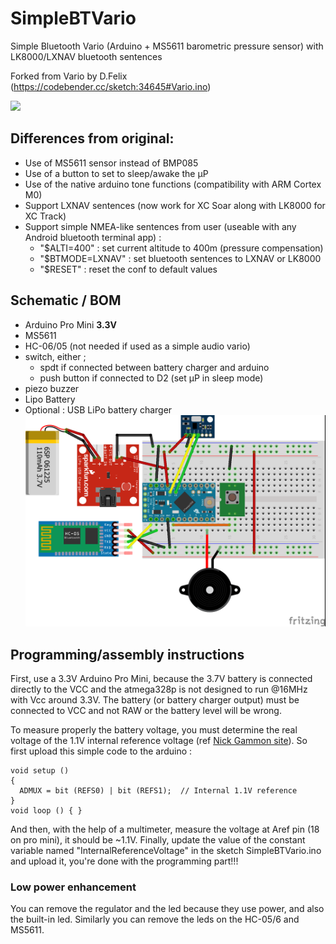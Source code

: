 # SimpleBTVario
Simple Bluetooth Vario (Arduino + MS5611 barometric pressure sensor) with LK8000/LXNAV bluetooth sentences

Forked from Vario by D.Felix (https://codebender.cc/sketch:34645#Vario.ino)

<a href="https://drive.google.com/uc?export=view&id=1Vi6WSBSU8t0mJlr0S6Y0-SK6L4gqkTsE"><img src="https://drive.google.com/uc?export=view&id=1Vi6WSBSU8t0mJlr0S6Y0-SK6L4gqkTsE" width="200" /></a>

## Differences from original:
 + Use of MS5611 sensor instead of BMP085
 + Use of a button to set to sleep/awake the µP
 + Use of the native arduino tone functions (compatibility with ARM Cortex M0)
 + Support LXNAV sentences (now work for XC Soar along with LK8000 for XC Track)
 + Support simple NMEA-like sentences from user (useable with any Android bluetooth terminal app) :
   + "$ALTI=400" : set current altitude to 400m (pressure compensation)
   + "$BTMODE=LXNAV" : set bluetooth sentences to LXNAV or LK8000
   + "$RESET" : reset the conf to default values

## Schematic / BOM
 + Arduino Pro Mini **3.3V**
 + MS5611
 + HC-06/05 (not needed if used as a simple audio vario)
 + switch, either ;
   + spdt if connected between battery charger and arduino
   + push button if connected to D2 (set µP in sleep mode)
 + piezo buzzer
 + Lipo Battery
 + Optional : USB LiPo battery charger
![Schema](SimpleBTVario_bb.png#4)

## Programming/assembly instructions ##

First, use a 3.3V Arduino Pro Mini, because the 3.7V battery is connected directly to the VCC and the atmega328p is not designed to run @16MHz with Vcc around 3.3V. The battery (or battery charger output) must be connected to VCC and not RAW or the battery level will be wrong.

To measure properly the battery voltage, you must determine the real voltage of the 1.1V internal reference voltage (ref [Nick Gammon site](https://www.gammon.com.au/adc)). So first upload this simple code to the arduino :

    void setup ()
    {
      ADMUX = bit (REFS0) | bit (REFS1);  // Internal 1.1V reference
    }
    void loop () { }

And then, with the help of a multimeter, measure the voltage at Aref pin (18 on pro mini), it should be ~1.1V. Finally, update the value of the constant variable named "InternalReferenceVoltage" in the sketch SimpleBTVario.ino and upload it, you're done with the programming part!!!

### Low power enhancement ###
You can remove the regulator and the led because they use power, and also the built-in led. Similarly you can remove the leds on the HC-05/6 and MS5611.
